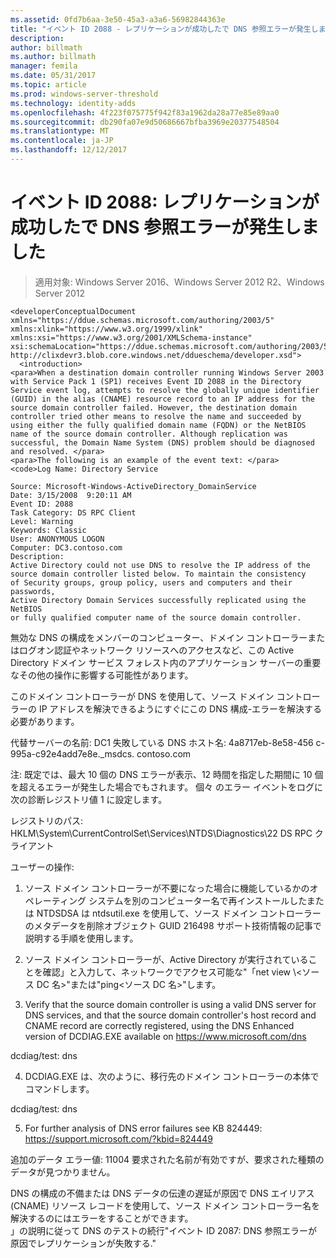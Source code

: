 ```yaml
---
ms.assetid: 0fd7b6aa-3e50-45a3-a3a6-56982844363e
title: "イベント ID 2088 - レプリケーションが成功したで DNS 参照エラーが発生しました"
description: 
author: billmath
ms.author: billmath
manager: femila
ms.date: 05/31/2017
ms.topic: article
ms.prod: windows-server-threshold
ms.technology: identity-adds
ms.openlocfilehash: 4f223f075775f942f83a1962da28a77e85e89aa0
ms.sourcegitcommit: db290fa07e9d50686667bfba3969e20377548504
ms.translationtype: MT
ms.contentlocale: ja-JP
ms.lasthandoff: 12/12/2017
---
```

# <a name="event-id-2088-dns-lookup-failure-occurred-with-replication-success"></a>イベント ID 2088: レプリケーションが成功したで DNS 参照エラーが発生しました

>適用対象: Windows Server 2016、Windows Server 2012 R2、Windows Server 2012

    
    <developerConceptualDocument xmlns="https://ddue.schemas.microsoft.com/authoring/2003/5" xmlns:xlink="https://www.w3.org/1999/xlink" xmlns:xsi="https://www.w3.org/2001/XMLSchema-instance" xsi:schemaLocation="https://ddue.schemas.microsoft.com/authoring/2003/5 http://clixdevr3.blob.core.windows.net/ddueschema/developer.xsd">
      <introduction>
    <para>When a destination domain controller running Windows Server 2003 with Service Pack 1 (SP1) receives Event ID 2088 in the Directory Service event log, attempts to resolve the globally unique identifier (GUID) in the alias (CNAME) resource record to an IP address for the source domain controller failed. However, the destination domain controller tried other means to resolve the name and succeeded by using either the fully qualified domain name (FQDN) or the NetBIOS name of the source domain controller. Although replication was successful, the Domain Name System (DNS) problem should be diagnosed and resolved. </para>
    <para>The following is an example of the event text: </para>
    <code>Log Name: Directory Service

    Source: Microsoft-Windows-ActiveDirectory_DomainService
    Date: 3/15/2008  9:20:11 AM
    Event ID: 2088
    Task Category: DS RPC Client 
    Level: Warning
    Keywords: Classic
    User: ANONYMOUS LOGON
    Computer: DC3.contoso.com
    Description:
    Active Directory could not use DNS to resolve the IP address of the 
    source domain controller listed below. To maintain the consistency 
    of Security groups, group policy, users and computers and their passwords, 
    Active Directory Domain Services successfully replicated using the NetBIOS 
    or fully qualified computer name of the source domain controller. 

無効な DNS の構成をメンバーのコンピューター、ドメイン コントローラーまたはログオン認証やネットワーク リソースへのアクセスなど、この Active Directory ドメイン サービス フォレスト内のアプリケーション サーバーの重要なその他の操作に影響する可能性があります。 

このドメイン コントローラーが DNS を使用して、ソース ドメイン コントローラーの IP アドレスを解決できるようにすぐにこの DNS 構成-エラーを解決する必要があります。 

代替サーバーの名前: DC1 失敗している DNS ホスト名: 4a8717eb-8e58-456 c-995a-c92e4add7e8e._msdcs. contoso.com 

注: 既定では、最大 10 個の DNS エラーが表示、12 時間を指定した期間に 10 個を超えるエラーが発生した場合でもされます。  個々 のエラー イベントをログに次の診断レジストリ値 1 に設定します。 

レジストリのパス: HKLM\System\CurrentControlSet\Services\NTDS\Diagnostics\22 DS RPC クライアント 

ユーザーの操作: 

1) ソース ドメイン コントローラーが不要になった場合に機能しているかのオペレーティング システムを別のコンピューター名で再インストールしたまたは NTDSDSA は ntdsutil.exe を使用して、ソース ドメイン コントローラーのメタデータを削除オブジェクト GUID 216498 サポート技術情報の記事で説明する手順を使用します。 

2) ソース ドメイン コントローラーが、Active Directory が実行されていることを確認」と入力して、ネットワークでアクセス可能な"「net view \\&lt;ソース DC 名&gt;"または"ping&lt;ソース DC 名&gt;"します。 

3) Verify that the source domain controller is using a valid DNS server for DNS services, and that the source domain controller's host record and CNAME record are correctly registered, using the DNS Enhanced version of DCDIAG.EXE available on https://www.microsoft.com/dns 

dcdiag/test: dns 

4) DCDIAG.EXE は、次のように、移行先のドメイン コントローラーの本体でコマンドします。 

dcdiag/test: dns 

5) For further analysis of DNS error failures see KB 824449: https://support.microsoft.com/?kbid=824449 

追加のデータ エラー値: 11004 要求された名前が有効ですが、要求された種類のデータが見つかりません。</code>
  </introduction>
  <section>
    <title>診断</title>
    <content>
      <para>DNS の構成の不備または DNS データの伝達の遅延が原因で DNS エイリアス (CNAME) リソース レコードを使用して、ソース ドメイン コントローラー名を解決するのにはエラーをすることができます。</para>
    </content>
  </section>
  <section>
    <title>解像度</title>
    <content>
      <para>」の説明に従って DNS のテストの続行"<link xlink:href="85b1d179-f53e-4f95-b0b8-5b1c096a8076">イベント ID 2087: DNS 参照エラーが原因でレプリケーションが失敗する</link>."</para>
    </content>
  </section>
  <relatedTopics />
</developerConceptualDocument>


